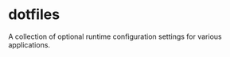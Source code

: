 dotfiles
========

A collection of optional runtime configuration settings for various applications. 